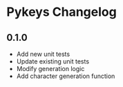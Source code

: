 # Pykeys Changelog

## 0.1.0

- Add new unit tests
- Update existing unit tests
- Modify generation logic
- Add character generation function